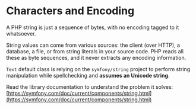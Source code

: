 # Characters and Encoding

A PHP string is just a sequence of bytes, with no encoding tagged to it whatsoever.

String values can come from various sources: the client (over HTTP), a database, a file, or from string literals in your source code. PHP reads all these as byte sequences, and it never extracts any encoding information.

`Text` default class is relying on the `symfony/string` project to perform string manipulation while spellchecking and **assumes an Unicode string**.

Read the library documentation to understand the problem it solves: [https://symfony.com/doc/current/components/string.html](https://symfony.com/doc/current/components/string.html)
